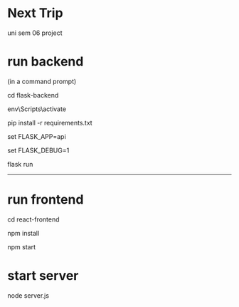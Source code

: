 # Next Trip

uni sem 06 project

# run backend

(in a command prompt)

cd flask-backend

env\Scripts\activate

pip install -r requirements.txt

set FLASK_APP=api

set FLASK_DEBUG=1

flask run

---

# run frontend

cd react-frontend

npm install

npm start

# start server

node server.js
